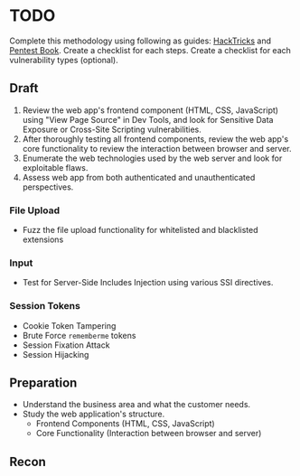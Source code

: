 # TODO
Complete this methodology using following as guides: [HackTricks](https://book.hacktricks.xyz/network-services-pentesting/pentesting-web) and [Pentest Book](https://pentestbook.six2dez.com/others/web-checklist).
Create a checklist for each steps.
Create a checklist for each vulnerability types (optional).
## Draft
1. Review the web app's frontend component (HTML, CSS, JavaScript) using "View Page Source" in Dev Tools, and look for Sensitive Data Exposure or Cross-Site Scripting vulnerabilities.
2. After thoroughly testing all frontend components, review the web app's core functionality to review the interaction between browser and server.
3. Enumerate the web technologies used by the web server and look for exploitable flaws.
4. Assess web app from both authenticated and unauthenticated perspectives.
### File Upload
- Fuzz the file upload functionality for whitelisted and blacklisted extensions
### Input
- Test for Server-Side Includes Injection using various SSI directives.
### Session Tokens
- Cookie Token Tampering
- Brute Force `rememberme` tokens
- Session Fixation Attack
- Session Hijacking
## Preparation
- Understand the business area and what the customer needs.
- Study the web application's structure.
	- Frontend Components (HTML, CSS, JavaScript)
	- Core Functionality (Interaction between browser and server)
## Recon